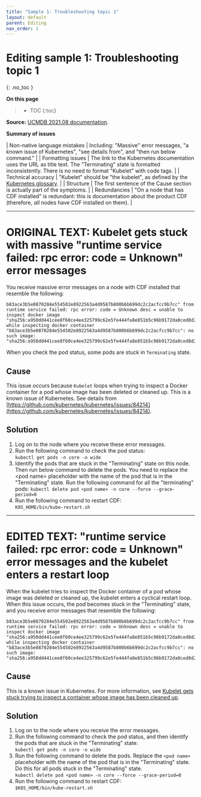 ```yaml
---
title: "Sample 1: Troubleshooting topic 1"
layout: default
parent: Editing
nav_order: 1
---
```


# Editing sample 1: Troubleshooting topic 1
{: .no_toc }

**On this page**
> - TOC
> {:toc}

**Source:** [UCMDB 2021.08 documentation](https://docs.microfocus.com/doc/UCMDB_Containerized/2021.08/KubectlInspectorError).

**Summary of issues**

| Non-native language mistakes | Including: "Massive" error messages, "a known issue of Kubernetes", "see details from", and "then run below command." |
| Formatting issues | The link to the Kubernetes documentation uses the URL as title text. The "Terminating" state is formatted inconsistently. There is no need to format "Kubelet" with code tags.   |
| Technical accuracy | "Kubelet" should be "the kubelet", as defined by the  [Kubernetes glossary](https://kubernetes.io/docs/reference/command-line-tools-reference/kubelet).       |
| Structure | The first sentence of the Cause section is actually part of the symptoms. |
| Redundancies | "On a node that has CDF installed" is redundant: this is documentation about the product CDF (therefore, *all* nodes have CDF installed on them). |

***

# ORIGINAL TEXT: Kubelet gets stuck with massive "runtime service failed: rpc error: code = Unknown" error messages

You receive massive error messages on a node with CDF installed that resemble the following:

```
b83ace3b5e0870284e554502e8922563a4d9587b800b6b699dc2c2acfcc9b7cc" from runtime service failed: rpc error: code = Unknown desc = unable to inspect docker image "sha256:a950dd441cee8f60ce4ee325799c62e5fe444fa8e851b5c96b9172da0ced8d28" while inspecting docker container "b83ace3b5e0870284e554502e8922563a4d9587b800b6b699dc2c2acfcc9b7cc": no such image: "sha256:a950dd441cee8f60ce4ee325799c62e5fe444fa8e851b5c96b9172da0ced8d28"
```

When you check the pod status, some pods are stuck in `Terminating` state.

## Cause

This issue occurs because `Kubelet` loops when trying to inspect a Docker container for a pod whose image has been deleted or cleaned up. This is a known issue of Kubernetes. See details from [https://github.com/kubernetes/kubernetes/issues/84214](https://github.com/kubernetes/kubernetes/issues/84214).

## Solution 

1.  Log on to the node where you receive these error messages.
2.  Run the following command to check the pod status:  
   `kubectl get pods -n core -o wide`
3.  Identify the pods that are stuck in the "Terminating" state on this node. Then run below command to delete the pods. You need to replace the \<pod name> placeholder with the name of the pod that is in the "Terminating" state. Run the following command for all the "terminating" pods: 
   `kubectl delete pod <pod name> -n core --force --grace-period=0`
4. Run the following command to restart CDF:  
   `K8S_HOME/bin/kube-restart.sh`


***

# EDITED TEXT: "runtime service failed: rpc error: code = Unknown" error messages and the kubelet enters a restart loop

When the kubelet tries to inspect the Docker container of a pod whose image was deleted or cleaned up, the kubelet enters a cyclical restart loop. When this issue occurs, the pod becomes stuck in the "Terminating" state, and you receive error messages that resemble the following:

```
b83ace3b5e0870284e554502e8922563a4d9587b800b6b699dc2c2acfcc9b7cc" from runtime service failed: rpc error: code = Unknown desc = unable to inspect docker image "sha256:a950dd441cee8f60ce4ee325799c62e5fe444fa8e851b5c96b9172da0ced8d28" while inspecting docker container "b83ace3b5e0870284e554502e8922563a4d9587b800b6b699dc2c2acfcc9b7cc": no such image: "sha256:a950dd441cee8f60ce4ee325799c62e5fe444fa8e851b5c96b9172da0ced8d28"`  
```


## Cause

This is a known issue in Kubernetes. For more information, see [Kubelet gets stuck trying to inspect a container whose image has been cleaned up](https://github.com/kubernetes/kubernetes/issues/84214).

## Solution

1.  Log on to the node where you receive the error messages.
2.  Run the following command to check the pod status, and then identify the pods that are stuck in the "Terminating" state:  
`kubectl get pods -n core -o wide `
3.   Run the following command to delete the pods. Replace the `<pod name>` placeholder with the name of the pod that is in the "Terminating" state. Do this for all pods stuck in the "Terminating" state.  
`kubectl delete pod <pod name> -n core --force --grace-period=0`
4.  Run the following command to restart CDF:  
`$K8S_HOME/bin/kube-restart.sh`

